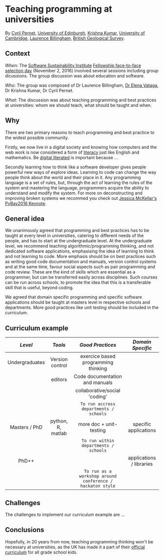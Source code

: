 # Teaching programming at universities

By [Cyril Pernet](https://www.software.ac.uk/fellows/cyril-pernet), [University of Edinburgh](http://www.ed.ac.uk/), [Krishna Kumar](https://www.software.ac.uk/fellows/krishna-kumar), [University of Cambridge](http://www.cam.ac.uk/), [Laurence Billingham](https://www.software.ac.uk/fellows/laurence-billingham), [British Geological Survey](http://www.bgs.ac.uk/).

## Context

_When_: The [Software Sustainability Institute](https://www.software.ac.uk/) [Fellowship face-to-face selection day](https://www.software.ac.uk/blog/2016-11-29-fellows-2017-face-face-selection-day) (November 2, 2016) involved several sessions including group dicussions. The group discussion was about education and software.

_Who_: The group was composed of Dr Laurence Billingham, [Dr Elena Vataga](http://cmg.soton.ac.uk/people/ev1r09/), Dr Krishna Kumar, Dr Cyril Pernet.

_What_: The discussion was about teaching programming and best practices at universities: whom we should teach, what should be taught and when.

## Why

There are two primary reasons to teach programming and best practice to the widest possible community.

Firstly, we now live in a digital society and knowing how computers and the web work is now considered a form of [literacy](https://www.gov.uk/government/publications/government-digital-inclusion-strategy/government-digital-inclusion-strategy) just like English and mathematics. Be [digital literated](https://en.wikipedia.org/wiki/Digital_literacy) is important because ...

Secondly learning how to think like a software developer gives people powerful new ways of explore ideas. Learning to code can change the way people think about the world and their place in it. Any programming language is a set of rules, but, through the act of learning the rules of the system and mastering the language, programmers acquire the ability to understand and modify the system. For more on deconstructing and improving broken systems we recommed you check out [Jessica McKellar's PyBay2016 Keynote](https://www.youtube.com/watch?v=9UnMZYMaosw).

## General idea

We unanimously agreed that programming and best practices has to be taught at every level in universities, catering to different needs of the people, and has to start at the undergraduate level. At the undergraduate level, we recommend teaching algorithmic/programming thinking, and not dedicated software applications, emphasising the idea of learning to think and not learning to code.  More emphasis should be on best practices such as writing good code documentation and manuals, version control systems and at the same time, favour social aspects such as pair programming and code review. These are the kind of skills which are essential as a programmer, but can be transferred easily across disciplines. Such courses can be run across schools, to promote the idea that this is a transferable skill that is useful, beyond coding.

We agreed that domain specific programming and specific software applications should be taught at masters level in respective schools and departments. More good practices like unit testing should be included in the curriculum.

## Curriculum example

|  *Level*       | *Tools*          | *Good Practices*                     | *Domain Specific*           |
|:--------------:|:----------------:|:------------------------------------:|:---------------------------:|
| Undergraduates | Version control  |  exercice based programming thinking |                             |
|                | editors          |   Code documentation and manuals     |                             |
|                |                  |  collaborative/social 'coding'       |                             |
|                |                  |    `To run accross departments / schools` 			 |
| Masters / PhD  | python, R, matlab |    more doc + unit-testing          |   specific applications     |
|		 |		    |`To run within departments / schools`                               |
| PhD++          |                  |                                      |  applications / libraries   |
|                |                  |`To run as a workshop around conference / hackaton style` 		 |

## Challenges

The challenges to implement our curriculum example are ...

## Conclusions

Hopefully, in 20 years from now, teaching programming thinking won't be necessary at universities, as the UK has made it a part of their [official curriculum](http://www.computingatschool.org.uk/) for all grade school kids. 